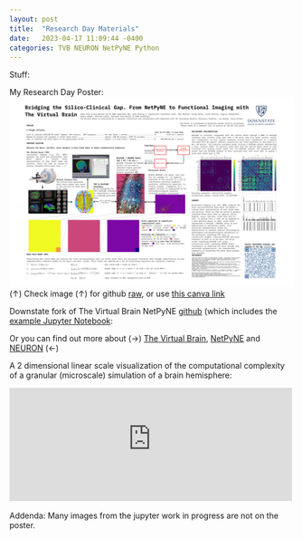 ```yaml
---
layout: post
title:  "Research Day Materials"
date:   2023-04-17 11:09:44 -0400
categories: TVB NEURON NetPyNE Python
---
```


Stuff:

My Research Day Poster:
[![](https://raw.githubusercontent.com/jchen6727/portal/main/images/res_4_17/poster.png)](https://raw.githubusercontent.com/jchen6727/portal/main/images/res_4_17/poster.png)
(↑) Check image (↑) for github [raw](https://raw.githubusercontent.com/jchen6727/portal/main/images/res_4_17/poster.png), or use [this canva link](https://www.canva.com/design/DAFgZgHzD20/ljwtaBGKzVLwajcSATDf6A/view?utm_content=DAFgZgHzD20&utm_campaign=designshare&utm_medium=link&utm_source=publishsharelink)

Downstate fork of The Virtual Brain NetPyNE [github](https://github.com/suny-downstate-medical-center/tvb-multiscale) (which includes the [example Jupyter Notebook](https://github.com/suny-downstate-medical-center/tvb-multiscale/tree/master/examples/tvb_netpyne/notebooks):

Or you can find out more about (→) [The Virtual Brain](https://www.thevirtualbrain.org/tvb/zwei), [NetPyNE](http://www.netpyne.org) and [NEURON](https://nrn.readthedocs.io/en/8.2.2/) (←)

A 2 dimensional linear scale visualization of the computational complexity of a granular (microscale) simulation of a brain hemisphere:

<html>
<body>

<embed type="text/html" src="https://raw.githubusercontent.com/jchen6727/portal/main/images/res_4_17/multiscale_viz.html"  width="500" height="200">

</body>
</html>

Addenda:
Many images from the jupyter work in progress are not on the poster.

